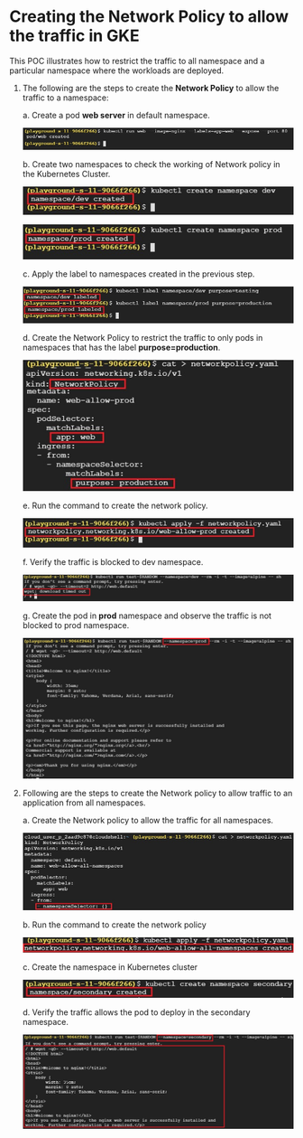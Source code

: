 # Creating the Network Policy to allow the traffic in GKE #

This POC illustrates how to restrict the traffic to all namespace and a particular namespace where the workloads are deployed.

1.	The following are the steps to create the **Network Policy** to allow the traffic to a namespace:
    
    a.	Create a pod **web server** in default namespace.
    
      ![Alt text](https://github.com/Protontech-1803/devops/blob/master/Network%20Policy/1.jpg)

    b.	Create two namespaces to check the working of Network policy in the Kubernetes Cluster.
    
      ![Alt text](https://github.com/Protontech-1803/devops/blob/master/Network%20Policy/2.jpg)
        
      ![Alt text](https://github.com/Protontech-1803/devops/blob/master/Network%20Policy/3.jpg)

    c.	Apply the label to namespaces created in the previous step.
      
      ![Alt text](https://github.com/Protontech-1803/devops/blob/master/Network%20Policy/4.jpg)

    d.	Create the Network Policy to restrict the traffic to only pods in namespaces that has the label **purpose=production**.
      
      ![Alt text](https://github.com/Protontech-1803/devops/blob/master/Network%20Policy/5.jpg)

    e.	Run the command to create the network policy.
      
      ![Alt text](https://github.com/Protontech-1803/devops/blob/master/Network%20Policy/6.jpg)

    f.	Verify the traffic is blocked to dev namespace.  
      
      ![Alt text](https://github.com/Protontech-1803/devops/blob/master/Network%20Policy/7.jpg)

    g.	Create the pod in **prod** namespace and observe the traffic is not blocked to prod namespace.
       
      ![Alt text](https://github.com/Protontech-1803/devops/blob/master/Network%20Policy/8.jpg)

2.	Following are the steps to create the Network policy to allow traffic to an application from all namespaces.
    
    a.	Create the Network policy to allow the traffic for all namespaces.

      ![Alt text](https://github.com/Protontech-1803/devops/blob/master/Network%20Policy/9.jpg)

    b.	Run the command to create the network policy

      ![Alt text](https://github.com/Protontech-1803/devops/blob/master/Network%20Policy/10.jpg)

    c.	Create the namespace in Kubernetes cluster

      ![Alt text](https://github.com/Protontech-1803/devops/blob/master/Network%20Policy/11.jpg)
      
    d.	Verify the traffic allows the pod to deploy in the secondary namespace.
                
      ![Alt text](https://github.com/Protontech-1803/devops/blob/master/Network%20Policy/12.jpg)



